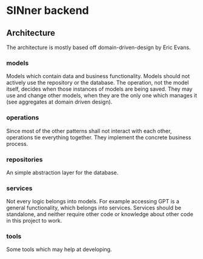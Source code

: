 # SINner backend

## Architecture

The architecture is mostly based off domain-driven-design by Eric Evans.

### models

Models which contain data and business functionality.
Models should not actively use the repository or the database. The operation, not the model itself, decides when those
instances of models are being saved.
They may use and change other models, when they are the only one which manages it (see aggregates at domain driven
design).

### operations

Since most of the other patterns shall not interact with each other, operations tie everything together. They implement
the concrete business process.

### repositories

An simple abstraction layer for the database.

### services

Not every logic belongs into models. For example accessing GPT is a general functionality, which belongs into services.
Services should be standalone, and neither require other code or knowledge about other code in this project to work.

### tools

Some tools which may help at developing.